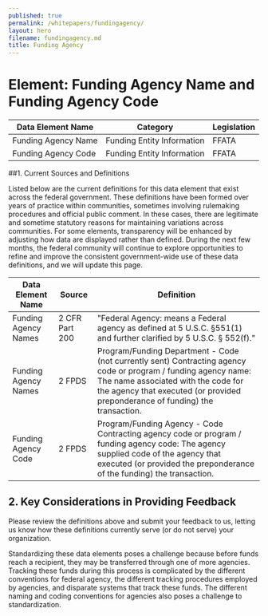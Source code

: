 ```yaml
---
published: true
permalink: /whitepapers/fundingagency/
layout: hero
filename: fundingagency.md
title: Funding Agency
---
```


# Element: Funding Agency Name and Funding Agency Code

<table>
  <thead>
    <tr>
      <th scope ="col">Data Element Name</th>
      <th scope ="col">Category</th>
      <th scope="col">Legislation</th>
    </tr>
  </thead>
  <tr>
    <td>Funding Agency Name</td>
    <td>Funding Entity Information</td>
    <td>FFATA</td>
  </tr>
  <tr>
    <td>Funding Agency Code</td>
    <td>Funding Entity Information</td>
    <td>FFATA</td>
  </tr>
</table>

##1. Current Sources and Definitions

Listed below are the current definitions for this data element that exist across the federal government. These definitions have been formed over years of practice within communities, sometimes involving rulemaking procedures and official public comment. In these cases, there are legitimate and sometime statutory reasons for maintaining variations across communities. For some elements, transparency will be enhanced by adjusting how data are displayed rather than defined. During the next few months, the federal community will continue to explore opportunities to refine and improve the consistent government-wide use of these data definitions, and we will update this page.


<table>
  <thead>
    <tr>
      <th scope="col">Data Element Name</th>
      <th scope="col">Source</th>
      <th scope="col">Definition</th>
    </tr>
  </thead>
  <tr>
    <td>Funding Agency Names</td>
    <td>2 CFR Part 200</td>
    <td>"Federal Agency: means a Federal agency as defined at 5 U.S.C. §551(1) and further clarified by 5 U.S.C. § 552(f)."</td>
  </tr>
  <tr>
    <td>Funding Agency Names</td>
    <td>2 FPDS</td>
    <td>Program/Funding Department - Code (not currently sent)                            Contracting agency code or program / funding agency name: The name associated with the code for the agency that executed (or provided preponderance of funding) the transaction.</td>
  </tr>
  <tr>
    <td>Funding Agency Code</td>
    <td>2 FPDS</td>
    <td>Program/Funding Agency - Code                                                                                       Contracting agency code or program / funding agency code: The agency supplied code of the agency that executed (or provided the preponderance of the funding) the transaction.</td>
  </tr>
</table>

## 2. Key Considerations in Providing Feedback

Please review the definitions above and submit your feedback to us, letting us know how these definitions currently serve (or do not serve) your organization.

Standardizing these data elements poses a challenge because before funds reach a recipient, they may be transferred through one of more agencies. Tracking these funds during this process is complicated by the different conventions for federal agency, the different tracking procedures employed by agencies, and disparate systems that track these funds. The different naming and coding conventions for agencies also poses a challenge to standardization.
